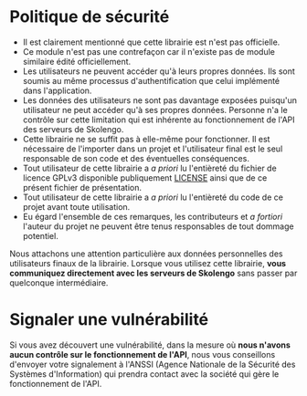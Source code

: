 # Politique de sécurité
 - Il est clairement mentionné que cette librairie est n'est pas officielle.
 - Ce module n'est pas une contrefaçon car il n'existe pas de module similaire édité officiellement.
 - Les utilisateurs ne peuvent accéder qu'à leurs propres données. Ils sont soumis au même processus d'authentification que celui implémenté dans l'application.
 - Les données des utilisateurs ne sont pas davantage exposées puisqu'un utilisateur ne peut accéder qu'à ses propres données. Personne n'a le contrôle sur cette limitation qui est inhérente au fonctionnement de l'API des serveurs de Skolengo.
 - Cette librairie ne se suffit pas à elle-même pour fonctionner. Il est nécessaire de l'importer dans un projet et l'utilisateur final est le seul responsable de son code et des éventuelles conséquences.
 - Tout utilisateur de cette librairie a *a priori* lu l'entièreté du fichier de licence GPLv3 disponible publiquement [LICENSE](https://github.com/maelgangloff/kdecole-toolbox/blob/master/LICENSE) ainsi que de ce présent fichier de présentation.
 - Tout utilisateur de cette librairie a *a priori* lu l'entièreté du code de ce projet avant toute utilisation.
 - Eu égard l'ensemble de ces remarques, les contributeurs et *a fortiori* l'auteur du projet ne peuvent être tenus responsables de tout dommage potentiel.


Nous attachons une attention particulière aux données personnelles des utilisateurs finaux de la librairie. Lorsque vous utilisez cette librairie, **vous communiquez directement avec les serveurs de Skolengo** sans passer par quelconque intermédiaire.

# Signaler une vulnérabilité
Si vous avez découvert une vulnérabilité, dans la mesure où **nous n'avons aucun contrôle sur le fonctionnement de l'API**, nous vous conseillons d'envoyer votre signalement à l'ANSSI (Agence Nationale de la Sécurité des Systèmes d'Information) qui prendra contact avec la société qui gère le fonctionnement de l'API.
